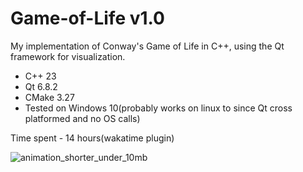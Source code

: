# Game-of-Life v1.0
My implementation of Conway's Game of Life in C++, using the Qt framework for visualization.
- C++ 23
- Qt 6.8.2
- CMake 3.27
- Tested on Windows 10(probably works on linux to since Qt cross platformed and no OS calls)

Time spent - 14 hours(wakatime plugin)

![animation_shorter_under_10mb](https://github.com/user-attachments/assets/7547bbae-2cf4-4507-b5c8-9cdd0c3df38a)
